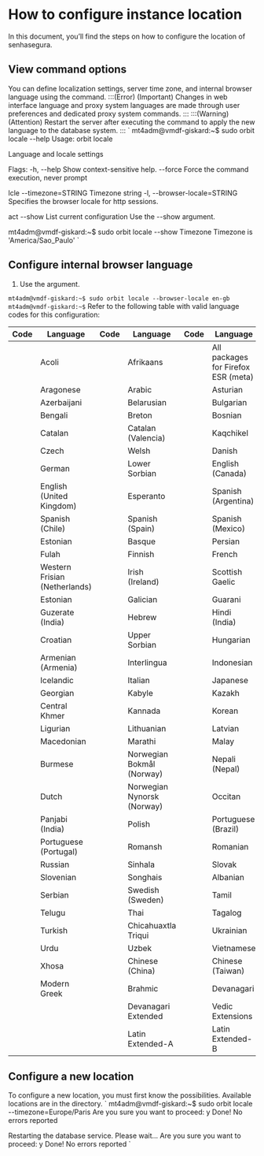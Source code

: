 # How to configure instance location 

In this document, you’ll find the steps on how to configure the location of senhasegura.

## View command options
You can define localization settings, server time zone, and internal browser language using the  command.
:::(Error) (Important)
Changes in web interface language and proxy system languages are made through user preferences and dedicated proxy system commands.
:::
:::(Warning) (Attention)
Restart the server after executing the command to apply the new language to the database system.
:::
`
mt4adm@vmdf-giskard:~$ sudo orbit locale --help
Usage: orbit locale

Language and locale settings

Flags:
 -h, --help Show context-sensitive help.
 --force Force the command execution, never prompt

lcle
 --timezone=STRING Timezone string
 -l, --browser-locale=STRING Specifies the browser locale for http sessions.

act
 --show
List current configuration
Use the --show argument.

mt4adm@vmdf-giskard:~$ sudo orbit locale --show
Timezone
Timezone is 'America/Sao_Paulo'
` 
## Configure internal browser language

1. Use the  argument.

`
mt4adm@vmdf-giskard:~$ sudo orbit locale --browser-locale en-gb
mt4adm@vmdf-giskard:~$
`
Refer to the following table with valid language codes for this configuration:

| Code | Language            | Code | Language              | Code | Language               |
|--------|-------------------|--------|---------------------|--------|----------------------|
|   | Acoli             |    | Afrikaans           |   | All packages for Firefox ESR (meta) |
|    | Aragonese         |    | Arabic              |   | Asturian              |
|    | Azerbaijani       |    | Belarusian          |    | Bulgarian             |
|    | Bengali           |    | Breton              |    | Bosnian               |
|    | Catalan           |  | Catalan (Valencia) |  | Kaqchikel             |
|    | Czech             |    | Welsh               |    | Danish                |
|    | German            |   | Lower Sorbian       | | English (Canada)      |
| | English (United Kingdom) |  | Esperanto     | | Spanish (Argentina)   |
| | Spanish (Chile)   | | Spanish (Spain)     | | Spanish (Mexico)      |
|    | Estonian          |    | Basque              |    | Persian               |
|    | Fulah             |    | Finnish             |    | French                |
| | Western Frisian (Netherlands) |  | Irish (Ireland) |  | Scottish Gaelic       |
|    | Estonian          |    | Galician            |    | Guarani               |
| | Guzerate (India)  |    | Hebrew              | | Hindi (India)         |
|    | Croatian          |   | Upper Sorbian       |    | Hungarian             |
| | Armenian (Armenia)|    | Interlingua         |    | Indonesian            |
|    | Icelandic         |    | Italian             |    | Japanese              |
|    | Georgian          |   | Kabyle              |    | Kazakh                |
|    | Central Khmer     |    | Kannada             |    | Korean                |
|   | Ligurian          |    | Lithuanian          |    | Latvian               |
|    | Macedonian        |    | Marathi             |    | Malay                 |
|    | Burmese           | | Norwegian Bokmål (Norway) |  | Nepali (Nepal)  |
|    | Dutch             | | Norwegian Nynorsk (Norway) |  | Occitan           |
| | Panjabi (India)   |    | Polish              | | Portuguese (Brazil)   |
| | Portuguese (Portugal) |  | Romansh            |    | Romanian              |
|    | Russian           |    | Sinhala             |    | Slovak                |
|    | Slovenian         |   | Songhais            |    | Albanian              |
|    | Serbian           | | Swedish (Sweden)    |    | Tamil                 |
|    | Telugu            |    | Thai                |    | Tagalog               |
|    | Turkish           |   | Chicahuaxtla Triqui |    | Ukrainian             |
|    | Urdu              |    | Uzbek               |    | Vietnamese            |
|    | Xhosa             | | Chinese (China)     | | Chinese (Taiwan)      |
|    | Modern Greek      |   | Brahmic             |        | Devanagari            |
|        |                   |        | Devanagari Extended|        | Vedic Extensions      |
|        |                   |        | Latin Extended-A    |        | Latin Extended-B      |

## Configure a new location
To configure a new location, you must first know the possibilities. Available locations are in the  directory.
`
mt4adm@vmdf-giskard:~$ sudo orbit locale --timezone=Europe/Paris
Are you sure you want to proceed: y
Done!
No errors reported

Restarting the database service. Please wait...
Are you sure you want to proceed: y
Done!
No errors reported
`